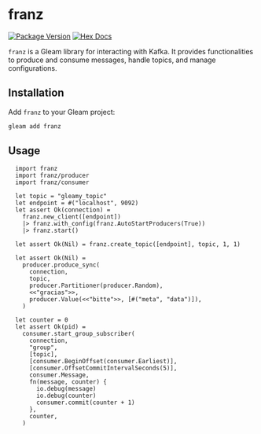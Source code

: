 # franz

[![Package Version](https://img.shields.io/hexpm/v/franz)](https://hex.pm/packages/franz)
[![Hex Docs](https://img.shields.io/badge/hex-docs-ffaff3)](https://hexdocs.pm/franz/)

`franz` is a Gleam library for interacting with Kafka. It provides functionalities to produce and consume messages, handle topics, and manage configurations.

## Installation

Add `franz` to your Gleam project:

```sh
gleam add franz
```

## Usage

```gleam
  import franz
  import franz/producer
  import franz/consumer

  let topic = "gleamy_topic"
  let endpoint = #("localhost", 9092)
  let assert Ok(connection) =
    franz.new_client([endpoint])
    |> franz.with_config(franz.AutoStartProducers(True))
    |> franz.start()

  let assert Ok(Nil) = franz.create_topic([endpoint], topic, 1, 1)

  let assert Ok(Nil) =
    producer.produce_sync(
      connection,
      topic,
      producer.Partitioner(producer.Random),
      <<"gracias">>,
      producer.Value(<<"bitte">>, [#("meta", "data")]),
    )

  let counter = 0
  let assert Ok(pid) =
    consumer.start_group_subscriber(
      connection,
      "group",
      [topic],
      [consumer.BeginOffset(consumer.Earliest)],
      [consumer.OffsetCommitIntervalSeconds(5)],
      consumer.Message,
      fn(message, counter) {
        io.debug(message)
        io.debug(counter)
        consumer.commit(counter + 1)
      },
      counter,
    )
```
